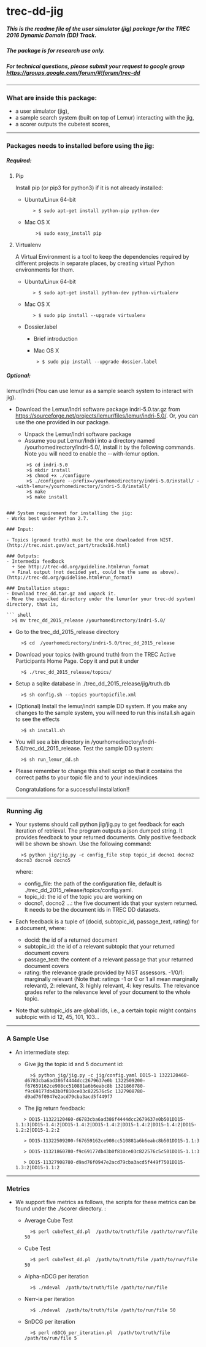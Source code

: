 # trec-dd-jig

##### This is the readme file of  the user simulator (jig) package for the TREC 2016 Dynamic Domain (DD) Track.
##### The package is for research use only.

##### For technical questions, please submit your request to google group https://groups.google.com/forum/#!forum/trec-dd

**************************************************************************

### What are inside this package:

* a user simulator (jig),
* a sample search system (built on top of Lemur) interacting with the jig,
* a scorer outputs the cubetest scores,

**************************************************************************

### Packages needs to installed before using the jig:
##### Required:
 1. Pip

    Install pip (or pip3 for python3) if it is not already installed:

    - Ubuntu/Linux 64-bit
      ``` shell
         > $ sudo apt-get install python-pip python-dev
      ```

    - Mac OS X
      ``` shell
          >$ sudo easy_install pip
      ```

 2. Virtualenv

     A Virtual Environment is a tool to keep the dependencies required by different projects in separate places, by creating virtual Python environments for them.
    - Ubuntu/Linux 64-bit
      ``` shell
         > $ sudo apt-get install python-dev python-virtualenv
      ```

    - Mac OS X
      ``` shell
         > $ sudo pip install --upgrade virtualenv
      ```
    - Dossier.label

       - Brief introduction

       - Mac OS X
          ``` shell
           > $ sudo pip install --upgrade dossier.label
          ```

##### Optional:
lemur/Indri (You can use lemur as a sample search system to interact with jig).
  - Download the Lemur/Indri software package indri-5.0.tar.gz from https://sourceforge.net/projects/lemur/files/lemur/indri-5.0/. Or, you can use the one provided in our package.
    - Unpack the Lemur/Indri software package
    - Assume you put Lemur/Indri into a directory named /yourhomedirectory/indri-5.0/, install it by the following commands. Note you will need to enable the --with-lemur option.
    
    ``` shell
        >$ cd indri-5.0
        >$ mkdir install
        >$ chmod +x ./configure
        >$ ./configure --prefix=/yourhomedirectory/indri-5.0/install/ --with-lemur=/yourhomedirectory/indri-5.0/install/
        >$ make
        >$ make install
  ```

### System requirement for installing the jig:
- Works best under Python 2.7.

### Input:

- Topics (ground truth) must be the one downloaded from NIST. (http://trec.nist.gov/act_part/tracks16.html)

### Outputs:
- Intermedia feedback
    + See http://trec-dd.org/guideline.html#run_format
    + Final output (not decided yet, could be the same as above). (http://trec-dd.org/guideline.html#run_format)

### Installation steps:
- Download trec_dd.tar.gz and unpack it.
- Move the unpacked directory under the lemur(or your trec-dd system) directory, that is,
  
  ``` shell
    >$ mv trec_dd_2015_release /yourhomedirectory/indri-5.0/
  ```
  
- Go to the trec_dd_2015_release directory
  
  ``` shell
    >$ cd  /yourhomedirectory/indri-5.0/trec_dd_2015_release
  ```
  
- Download your topics (with ground truth)  from the TREC Active Participants Home Page. Copy it and put it under

  ``` shell
    >$ ./trec_dd_2015_release/topics/
  ```
  
- Setup a sqlite database in ./trec_dd_2015_release/jig/truth.db

  ``` shell
    >$ sh config.sh --topics yourtopicfile.xml
  ```
  
- (Optional) Install the lemur/indri sample DD system. If you make any changes to the sample system, you will need to run this install.sh again to see the effects

  ``` shell
    >$ sh install.sh
  ```

- You will see a bin directory in /yourhomedirectory/indri-5.0/trec_dd_2015_release.
  Test the sample DD system:
  
  ``` shell
    >$ sh run_lemur_dd.sh
  ```
  
- Please remember to change this shell script so that it contains the correct paths to your topic file and to your index/indices

  Congratulations for a successful installation!!

**************************************************************************
### Running Jig
- Your systems should call python jig/jig.py to get feedback for each iteration of retrieval. The program outputs a json dumped string. It provides feedback to your returned documents. Only positive feedback will be shown be shown.  Use the following command:
  
  ``` shell
    >$ python jig/jig.py -c config_file step topic_id docno1 docno2 docno3 docno4 docno5
  ```

    where:
    + config_file: the path of the configuration file, default is ./trec_dd_2015_release/topics/config.yaml.
    + topic_id: the id of the topic you are working on
    + docno1, docno2 ...: the five document ids that your system returned. It needs to be the document ids in TREC DD datasets.

- Each feedback is a tuple of (docid, subtopic_id, passage_text, rating) for a document, where:
    + docid: the id of a returned document
    + subtopic_id: the id of a relevant subtopic that your returned document covers
    + passage_text: the content of a relevant passage that your returned document covers
    + rating: the relevance grade provided by NIST assessors. -1/0/1: marginally relevant (Note that: ratings -1 or 0 or 1 all mean marginally relevant), 2: relevant, 3: highly relevant, 4: key results. The relevance grades refer to the relevance level of your document to the whole topic.

- Note that subtopic_ids are global ids, i.e., a certain topic might contains subtopic with id 12, 45, 101, 103...

**************************************************************************
### A Sample Use
- An intermediate step:
    + Give jig the topic id and 5 document id:
  
      ``` shell
        >$ python jig/jig.py -c jig/config.yaml DD15-1 1322120460-d6783cba6ad386f4444dcc2679637e0b 1322509200-f67659162ce908cc510881a6b6eabc8b 1321860780-f9c69177db43b0f810ce03c822576c5c 1327908780-d9ad76f0947e2acd79cba3acd5f449f7
      ```
      
    + The jig return feedback:
     
     ``` shell
        > DD15-11322120460-d6783cba6ad386f4444dcc2679637e0b501DD15-1.1:3|DD15-1.4:2|DD15-1.4:2|DD15-1.4:2|DD15-1.4:2|DD15-1.4:2|DD15-1.2:2|DD15-1.2:2

        > DD15-11322509200-f67659162ce908cc510881a6b6eabc8b501DD15-1.1:3

        > DD15-11321860780-f9c69177db43b0f810ce03c822576c5c501DD15-1.1:3

        > DD15-11327908780-d9ad76f0947e2acd79cba3acd5f449f7501DD15-1.3:2|DD15-1.1:2
    ```

**************************************************************************

### Metrics
- We support five metrics as follows, the scripts for these metrics can be found under the ./scorer directory. :
    + Average Cube Test
     
      ``` shell
        >$ perl cubeTest_dd.pl  /path/to/truth/file /path/to/run/file 50
      ```
      
    + Cube Test
      
      ``` shell
        >$ perl cubeTest_dd.pl  /path/to/truth/file /path/to/run/file 50
      ```
      
    + Alpha-nDCG per iteration
      
      ``` shell
        >$ ./ndeval  /path/to/truth/file /path/to/run/file
      ```
      
    + Nerr-ia per iteration
      
      ``` shell
        >$ ./ndeval  /path/to/truth/file /path/to/run/file 50
      ```
      
    + SnDCG per iteration
      
      ``` shell
        >$ perl nSDCG_per_iteration.pl  /path/to/truth/file /path/to/run/file 5
      ```
